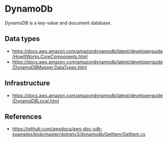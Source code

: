 ﻿# DynamoDb

DynamoDB is a key-value and document database.

## Data types

- https://docs.aws.amazon.com/amazondynamodb/latest/developerguide/HowItWorks.CoreComponents.html
- https://docs.aws.amazon.com/amazondynamodb/latest/developerguide/DynamoDBMapper.DataTypes.html

## Infrastructure

- https://docs.aws.amazon.com/amazondynamodb/latest/developerguide/DynamoDBLocal.html

## References 

- https://github.com/awsdocs/aws-doc-sdk-examples/blob/master/dotnetv3/dynamodb/GetItem/GetItem.cs